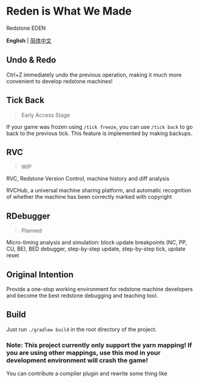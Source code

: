# Reden is What We Made

Redstone EDEN

**English** | [简体中文](./README.zh-CN.md)

## Undo & Redo

Ctrl+Z immediately undo the previous operation, making it much more convenient to develop redstone machines!

## Tick Back
> Early Access Stage

If your game was frozen using `/tick freeze`, you can use `/tick back` to go back to the previous tick. This feature is implemented by making backups.

## RVC
> WIP

RVC, Redstone Version Control, machine history and diff analysis

RVCHub, a universal machine sharing platform, and automatic recognition of whether the machine has been correctly marked with copyright

## RDebugger
> Planned

Micro-timing analysis and simulation: block update breakpoints (NC, PP, CU, BE), BED debugger, step-by-step update, step-by-step tick, update reset

## Original Intention

Provide a one-stop working environment for redstone machine developers and become the best redstone debugging and teaching tool.

## Build

Just run `./gradlew build` in the root directory of the project.

### Note: This project currently only support the yarn mapping! If you are using other mappings, use this mod in your development environment will crash the game!

You can contribute a compiler plugin and rewrite some thing like
